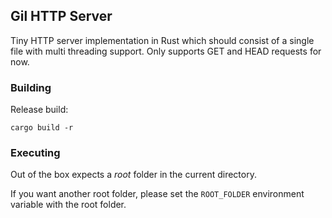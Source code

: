Gil HTTP Server
---------------

Tiny HTTP server implementation in Rust which should consist of a single file with multi threading support.
Only supports GET and HEAD requests for now.

### Building

Release build:

```
cargo build -r
```

### Executing

Out of the box expects a *root* folder in the current directory.

If you want another root folder, please set the `ROOT_FOLDER` environment variable with the root folder.